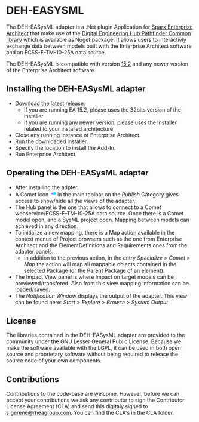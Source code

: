 # DEH-EASYSML

The DEH-EASysML adapter is a .Net plugin Application for [Sparx Enterprise Architect](https://sparxsystems.com/products/ea/index.html) that make use of the [Digital Engineering Hub Pathfinder Common library](https://github.com/RHEAGROUP/DEHP-Common) which is available as Nuget package.
It allows users to interactivly exchange data between models built with the Enterprise Architect software and an ECSS-E-TM-10-25A data source.

The DEH-EASysML is compatible with version [15.2](https://sparxsystems.com/products/ea/15.2/index.html) and any newer version of the Enterprise Architect software.

## Installing the DEH-EASysML adapter

- Download the [latest release](https://github.com/RHEAGROUP/DEH-EASYSML/releases/latest).
  - If you are running EA 15.2, please uses the 32bits version of the installer
  - If you are running any newer version, please uses the installer related to your installed architecture
- Close any running instance of Enterprise Architect.
- Run the downloaded installer.
- Specify the location to install the Add-In.
- Run Enterprise Architect.

## Operating the DEH-EASysML adapter

- After installing the adpter.
- A Comet icon ![Comet](https://github.com/RHEAGROUP/DEH-CommonJ/blob/master/src/main/resources/icon16.png?raw=true) in the main toolbar on the *Publish* Category gives access to show/hide all the views of the adapter.
- The Hub panel is the one that allows to connect to a Comet webservice/ECSS-E-TM-10-25A data source. Once there is a Comet model open, and a SysML project open. Mapping between models can achieved in any direction.
- To initialize a new mapping, there is a Map action available in the context menus of Project browsers such as the one from Enterprise Architect and the ElementDefinitions and Requirements ones from the adapter panels.
  - In addition to the previous action, in the entry *Specialize > Comet > Map* the action will map all mappable objects contained in the selected Package (or the Parent Package of an element).
- The Impact View panel is where Impact on target models can be previewed/transfered. Also from this view mapping information can be loaded/saved.
- The *Notification Window* displays the output of the adapter. This view can be found here: *Start > Explore > Browse > System Output*

## License

The libraries contained in the DEH-EASysML adapter are provided to the community under the GNU Lesser General Public License. Because we make the software available with the LGPL, it can be used in both open source and proprietary software without being required to release the source code of your own components.

## Contributions

Contributions to the code-base are welcome. However, before we can accept your contributions we ask any contributor to sign the Contributor License Agreement (CLA) and send this digitaly signed to s.gerene@rheagroup.com. You can find the CLA's in the CLA folder.
